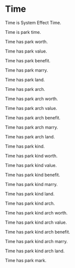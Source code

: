 # Time

Time is System Effect Time.

Time is park time.

Time has park worth.

Time has park value.

Time has park benefit.

Time has park marry.

Time has park land.

Time has park arch.

Time has park arch worth.

Time has park arch value.

Time has park arch benefit.

Time has park arch marry.

Time has park arch land.

Time has park kind.

Time has park kind worth.

Time has park kind value.

Time has park kind benefit.

Time has park kind marry.

Time has park kind land.

Time has park kind arch.

Time has park kind arch worth.

Time has park kind arch value.

Time has park kind arch benefit.

Time has park kind arch marry.

Time has park kind arch land.

Time has park mark.